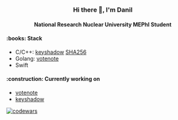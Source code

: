 <h3 align="center">Hi there 👋, I'm Danil</h3>
<h4 align="center">National Research Nuclear University MEPhI Student</h4>

<h4>:books: Stack</h4>

- C/C++: [keyshadow](https://github.com/p2034/keyshadow) [SHA256](https://github.com/p2034/SHA256)
- Golang: [votenote](https://github.com/votenote)
- Swift

<h4>:construction: Currently working on</h4>

- [votenote](https://github.com/votenote)
- [keyshadow](https://github.com/p2034/keyshadow)

[![codewars](https://www.codewars.com/users/the_lll_end/badges/large)](https://www.codewars.com/users/username)
